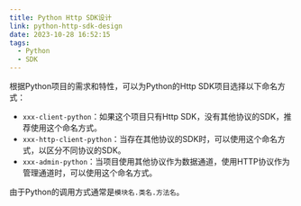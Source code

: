 ```yaml
---
title: Python Http SDK设计
link: python-http-sdk-design
date: 2023-10-28 16:52:15
tags:
  - Python
  - SDK
---
```


根据Python项目的需求和特性，可以为Python的Http SDK项目选择以下命名方式：

- `xxx-client-python`：如果这个项目只有Http SDK，没有其他协议的SDK，推荐使用这个命名方式。
- `xxx-http-client-python`：当存在其他协议的SDK时，可以使用这个命名方式，以区分不同协议的SDK。
- `xxx-admin-python`：当项目使用其他协议作为数据通道，使用HTTP协议作为管理通道时，可以使用这个命名方式。

由于Python的调用方式通常是`模块名.类名.方法名`。
